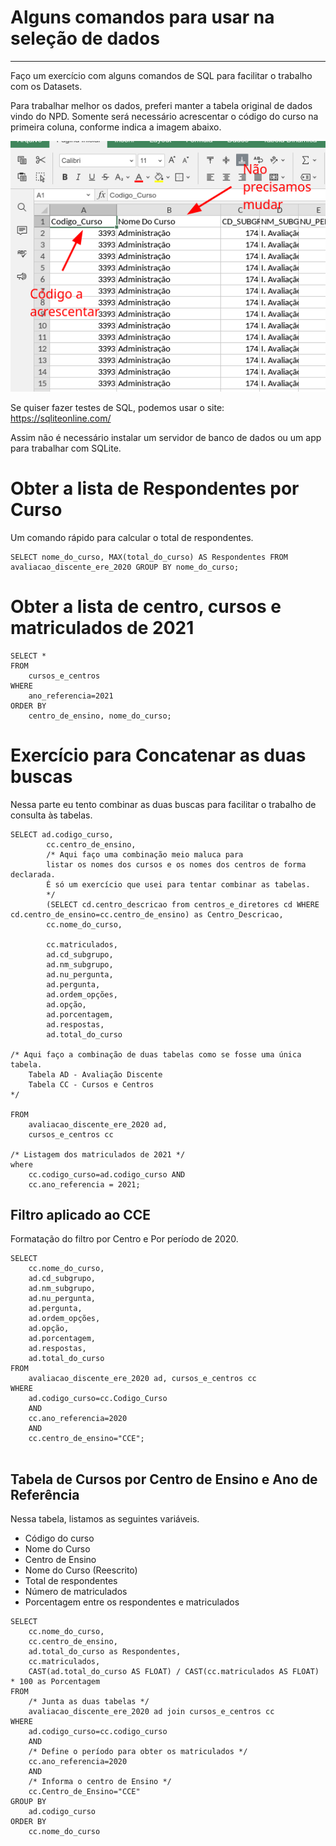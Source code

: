 # Alguns comandos para usar na seleção de dados
----
Faço um exercício com alguns comandos de SQL para facilitar o trabalho com os Datasets.

Para trabalhar melhor os dados, preferi manter a tabela original de dados vindo do NPD. Somente será necessário acrescentar o código do curso na primeira coluna, conforme indica a imagem abaixo.

![](img/2023-05-01_13-26.png)


Se quiser fazer testes de SQL, podemos usar o site:
https://sqliteonline.com/

Assim não é necessário instalar um servidor de banco de dados ou um app para trabalhar com SQLite. 

# Obter a lista de Respondentes por Curso
Um comando rápido para calcular o total de respondentes. 

```
SELECT nome_do_curso, MAX(total_do_curso) AS Respondentes FROM avaliacao_discente_ere_2020 GROUP BY nome_do_curso;
```

# Obter a lista de centro, cursos e matriculados de 2021


```
SELECT * 
FROM 
    cursos_e_centros 
WHERE 
    ano_referencia=2021 
ORDER BY 
    centro_de_ensino, nome_do_curso;
```

# Exercício para Concatenar as duas buscas
Nessa parte eu tento combinar as duas buscas para facilitar o trabalho de consulta às tabelas. 

```
SELECT ad.codigo_curso, 
		cc.centro_de_ensino,
        /* Aqui faço uma combinação meio maluca para
        listar os nomes dos cursos e os nomes dos centros de forma declarada. 
        É só um exercício que usei para tentar combinar as tabelas.
        */
        (SELECT cd.centro_descricao from centros_e_diretores cd WHERE cd.centro_de_ensino=cc.centro_de_ensino) as Centro_Descricao,
        cc.nome_do_curso, 

        cc.matriculados,
        ad.cd_subgrupo,
        ad.nm_subgrupo,
        ad.nu_pergunta,
        ad.pergunta,
        ad.ordem_opções,
        ad.opção,
        ad.porcentagem,
        ad.respostas,
        ad.total_do_curso
        
/* Aqui faço a combinação de duas tabelas como se fosse uma única tabela.
    Tabela AD - Avaliação Discente
    Tabela CC - Cursos e Centros
*/

FROM 
    avaliacao_discente_ere_2020 ad, 
    cursos_e_centros cc 

/* Listagem dos matriculados de 2021 */
where 
	cc.codigo_curso=ad.codigo_curso AND 
    cc.ano_referencia = 2021;

```

## Filtro aplicado ao CCE

Formatação do filtro por Centro e Por período de 2020.

```
SELECT 
	cc.nome_do_curso,
	ad.cd_subgrupo,
    ad.nm_subgrupo,
    ad.nu_pergunta,
    ad.pergunta,
    ad.ordem_opções,
    ad.opção,
    ad.porcentagem,
    ad.respostas,
    ad.total_do_curso
FROM 
	avaliacao_discente_ere_2020 ad, cursos_e_centros cc 
WHERE
	ad.codigo_curso=cc.Codigo_Curso
    AND
    cc.ano_referencia=2020
    AND 
    cc.centro_de_ensino="CCE";
    

```

## Tabela de Cursos por Centro de Ensino e Ano de Referência
Nessa tabela, listamos as seguintes variáveis. 
- Código do curso
- Nome do Curso
- Centro de Ensino
- Nome do Curso (Reescrito)
- Total de respondentes
- Número de matriculados
- Porcentagem entre os respondentes e matriculados


```
SELECT
    cc.nome_do_curso,
    cc.centro_de_ensino,
    ad.total_do_curso as Respondentes,
    cc.matriculados,
    CAST(ad.total_do_curso AS FLOAT) / CAST(cc.matriculados AS FLOAT) * 100 as Porcentagem
FROM
    /* Junta as duas tabelas */
	avaliacao_discente_ere_2020 ad join cursos_e_centros cc
WHERE	
	ad.codigo_curso=cc.codigo_curso 
    AND
    /* Define o período para obter os matriculados */
    cc.ano_referencia=2020
    AND
    /* Informa o centro de Ensino */
    cc.Centro_de_Ensino="CCE"
GROUP BY 
	ad.codigo_curso
ORDER BY
	cc.nome_do_curso


```